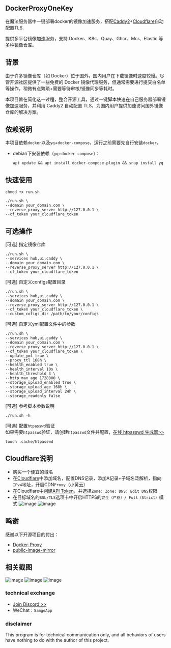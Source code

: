 ## DockerProxyOneKey

在魔法服务器中一键部署docker的镜像加速服务，搭配[Caddy2](https://github.com/caddyserver/caddy)+[Cloudflare](https://dash.cloudflare.com/profile/api-tokens)自动配置TLS.

提供多平台镜像加速服务，支持 Docker、K8s、Quay、Ghcr、Mcr、Elastic 等多种镜像仓库。


## 背景
由于许多镜像仓库（如 Docker）位于国外，国内用户在下载镜像时速度较慢。尽管开源社区提供了一些免费的 Docker 镜像代理服务，但通常需要进行提交白名单等操作，稍微有点繁琐+需要等待审核/镜像同步等耗时。

本项目旨在简化这一过程，整合开源工具，通过一键脚本快速在自己服务器部署镜像加速服务，并利用 Caddy2 自动配置 TLS，为国内用户提供加速访问国外镜像仓库的解决方案。


## 依赖说明
本项目依赖`docker`以及`yq`+`docker-compose`，运行之前需要先自行安装`docker`。

- debian下安装依赖（`yq`+`docker-compose`）：
    ```shell
    apt update && apt install docker-compose-plugin && snap install yq
    ```


## 快速使用
```shell
chmod +x run.sh
```
```shell
./run.sh \
--domain your_domain.com \
--reverse_proxy_server http://127.0.0.1 \
--cf_token your_cloudflare_token
```


## 可选操作

[可选] 指定镜像仓库
```shell
./run.sh \
--services hub,ui,caddy \
--domain your_domain.com \
--reverse_proxy_server http://127.0.0.1 \
--cf_token your_cloudflare_token
```

[可选] 自定义configs配置目录
```shell
./run.sh \
--services hub,ui,caddy \
--domain your_domain.com \
--reverse_proxy_server http://127.0.0.1 \
--cf_token your_cloudflare_token \
--custom_cofigs_dir /path/to/your/configs
```

[可选] 自定义yml配置文件中的参数
```shell
./run.sh \
--services hub,ui,caddy \
--domain your_domain.com \
--reverse_proxy_server http://127.0.0.1 \
--cf_token your_cloudflare_token \
--update_yml true \
--proxy_ttl 168h \
--health_enabled true \
--health_interval 10s \
--health_threshold 3 \
--http_max_age 1728000 \
--storage_upload_enabled true \
--storage_upload_age 168h \
--storage_upload_interval 24h \
--storage_readonly false
```

[可选] 参考脚本参数说明
```shell
./run.sh -h
```

[可选] 配置`htpasswd`验证<br>
如果需要`htpasswd`验证，请创建`htpasswd`文件并配置，[在线 htpasswd 生成器>>](https://tool.oschina.net/htpasswd)
```shell
touch .cache/htpasswd
```


## Cloudflare说明
- 购买一个便宜的域名
- 在[Cloudflare](https://dash.cloudflare.com)中添加域名，配置DNS记录，添加A记录+子域名泛解析，指向`IPv4`地址，开启CDN`Proxy`（小黄云）
- 在Cloudflare中[创建API Token](https://dash.cloudflare.com/profile/api-tokens)，并选择`Zone: Zone: DNS: Edit DNS`权限
- 在目标域名的`SSL/TLS`选项卡中开启HTTPS的`完全（严格）/ Full（Strict）`模式
![image](https://github.com/user-attachments/assets/c2ac3b10-8f00-487b-ac65-34e4b15b40ba)
![image](https://github.com/user-attachments/assets/cb27e29d-9945-4829-bc8d-7d285fc98938)



## 鸣谢
感谢以下开源项目的付出：
- [Docker-Proxy](https://github.com/dqzboy/Docker-Proxy)
- [public-image-mirror](https://github.com/DaoCloud/public-image-mirror)


## 相关截图
![image](https://github.com/user-attachments/assets/a5520800-1f94-4dd1-acd2-6e4d15708e89)
![image](https://github.com/user-attachments/assets/679cd11e-8331-4b5f-ba4d-e24cda4d684f)
![image](https://github.com/user-attachments/assets/face75c5-74e1-4aa1-b040-d40cf21f8fae)


### technical exchange
- [Join Discord >>](https://discord.com/invite/eRuSqve8CE)
- WeChat：`SamgeApp`


### disclaimer
This program is for technical communication only, and all behaviors of users have nothing to do with the author of this project.
